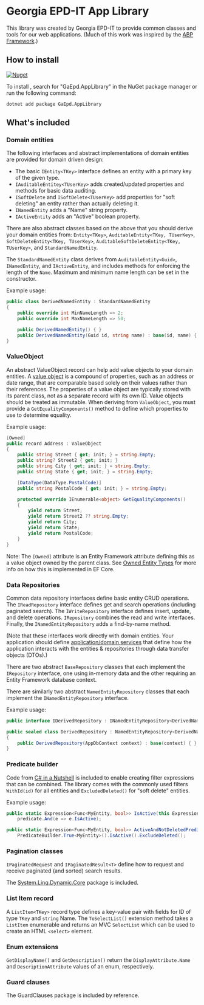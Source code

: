 # Georgia EPD-IT App Library

This library was created by Georgia EPD-IT to provide common classes and tools for our web applications. (Much of this
work was inspired by the [ABP Framework](https://abp.io/).)

## How to install

[![Nuget](https://img.shields.io/nuget/v/GaEpd.AppLibrary)](https://www.nuget.org/packages/GaEpd.AppLibrary)

To install , search for "GaEpd.AppLibrary" in the NuGet package manager or run the following command:

`dotnet add package GaEpd.AppLibrary`

## What's included

### Domain entities

The following interfaces and abstract implementations of domain entities are provided for domain driven design:

* The basic `IEntity<TKey>` interface defines an entity with a primary key of the given type.
* `IAuditableEntitey<TUserKey>` adds created/updated properties and methods for basic data auditing.
* `ISoftDelete` and `ISoftDelete<TUserKey>` add properties for "soft deleting" an entity rather than actually deleting
  it.
* `INamedEntity` adds a "Name" string property.
* `IActiveEntity` adds an "Active" boolean property.

There are also abstract classes based on the above that you should derive your domain entities
from: `Entity<TKey>`, `AuditableEntity<TKey, TUserKey>`, `SoftDeleteEntity<TKey, TUserKey>`,
`AuditableSoftDeleteEntity<TKey, TUserKey>`, and `StandardNamedEntity`.

The `StandardNamedEntity` class derives from `AuditableEntity<Guid>`, `INamedEntity`, and `IActiveEntity`, and includes
methods for enforcing the length of the `Name`. Maximum and minimum name length can be set in the constructor.

Example usage:

```csharp
public class DerivedNamedEntity : StandardNamedEntity
{
    public override int MinNameLength => 2;
    public override int MaxNameLength => 50;

    public DerivedNamedEntity() { }
    public DerivedNamedEntity(Guid id, string name) : base(id, name) { }
}
```

### ValueObject

An abstract ValueObject record can help add value objects to your domain entities.
A [value object](https://www.martinfowler.com/bliki/ValueObject.html) is a compound of properties, such as an address or
date range, that are comparable based solely on their values rather than their references. The properties of a value
object are typically stored with its parent class, not as a separate record with its own ID. Value objects should be
treated as immutable. When deriving from `ValueObject`, you must provide a `GetEqualityComponents()` method to define
which properties to use to determine equality.

Example usage:

```csharp
[Owned]
public record Address : ValueObject
{
    public string Street { get; init; } = string.Empty;
    public string? Street2 { get; init; }
    public string City { get; init; } = string.Empty;
    public string State { get; init; } = string.Empty;

    [DataType(DataType.PostalCode)]
    public string PostalCode { get; init; } = string.Empty;

    protected override IEnumerable<object> GetEqualityComponents()
    {
        yield return Street;
        yield return Street2 ?? string.Empty;
        yield return City;
        yield return State;
        yield return PostalCode;
    }
}
```

Note: The `[Owned]` attribute is an Entity Framework attribute defining this as a value object owned by the parent
class. See [Owned Entity Types](https://learn.microsoft.com/en-us/ef/core/modeling/owned-entities) for more info on how
this is implemented in EF Core.

### Data Repositories

Common data repository interfaces define basic entity CRUD operations. The `IReadRepository` interface defines get and
search operations (including paginated search). The `IWriteRepository` interface defines insert, update, and delete
operations. `IRepository` combines the read and write interfaces. Finally, the `INamedEntityRepository` adds a
find-by-name method.

(Note that these interfaces work directly with domain entities. Your application should
define [application/domain services](https://docs.abp.io/en/abp/latest/Domain-Services#application-services-vs-domain-services)
that define how the application interacts with the entities & repositories through data transfer objects (DTOs).)

There are two abstract `BaseRepository` classes that each implement the `IRepository` interface, one using in-memory
data and the other requiring an Entity Framework database context.

There are similarly two abstract `NamedEntityRepository` classes that each implement the `INamedEntityRepository`
interface.

Example usage:

```csharp
public interface IDerivedRepository : INamedEntityRepository<DerivedNamedEntity> { }

public sealed class DerivedRepository : NamedEntityRepository<DerivedNamedEntity, AppDbContext>, IDerivedRepository
{
    public DerivedRepository(AppDbContext context) : base(context) { }
}

```

### Predicate builder

Code from [C# in a Nutshell](https://www.albahari.com/nutshell/predicatebuilder.aspx) is included to enable creating
filter expressions that can be combined. The library comes with the commonly used filters `WithId(id)` for all entities
and `ExcludedDeleted()` for "soft delete" entities.

Example usage:

```csharp
public static Expression<Func<MyEntity, bool>> IsActive(this Expression<Func<MyEntity, bool>> predicate) =>
    predicate.And(e => e.IsActive);

public static Expression<Func<MyEntity, bool>> ActiveAndNotDeletedPredicate() =>
    PredicateBuilder.True<MyEntity>().IsActive().ExcludeDeleted();
```

### Pagination classes

`IPaginatedRequest` and `IPaginatedResult<T>` define how to request and receive paginated (and sorted) search results.

The [System.Linq.Dynamic.Core](https://github.com/zzzprojects/System.Linq.Dynamic.Core) package is included.

### List Item record

A `ListItem<TKey>` record type defines a key-value pair with fields for ID of type `TKey` and `string` Name.
The `ToSelectList()` extension method takes a `ListItem` enumerable and returns an MVC `SelectList` which can be used to
create an HTML `<select>` element.

### Enum extensions

`GetDisplayName()` and `GetDescription()` return the `DisplayAttribute.Name` and `DescriptionAttribute` values of an
enum, respectively.

### Guard clauses

The GuardClauses package is included by reference.
